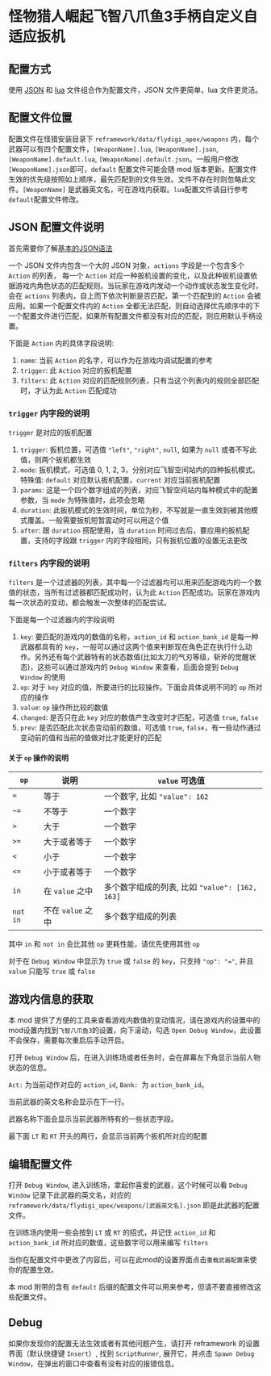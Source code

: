 # 怪物猎人崛起飞智八爪鱼3手柄自定义自适应扳机

## 配置方式

使用 [JSON](https://www.w3cschool.cn/json/json-syntax.html) 和 [lua](https://www.w3cschool.cn/lua/) 文件组合作为配置文件，JSON 文件更简单，lua 文件更灵活。

## 配置文件位置

配置文件在怪猎安装目录下 `reframework/data/flydigi_apex/weapons` 内，每个武器可以有四个配置文件，`[WeaponName].lua`, `[WeaponName].json`, `[WeaponName].default.lua`, `[WeaponName].default.json`。一般用户修改`[WeaponName].json`即可，`default` 配置文件可能会随 mod 版本更新。配置文件生效的优先级按照如上顺序，最先匹配到的文件生效。文件不存在时则忽略此文件。`[WeaponName]` 是武器英文名，可在游戏内获取。`lua`配置文件请自行参考`default`配置文件修改。

## JSON 配置文件说明

首先需要你了解[基本的JSON语法](https://www.w3cschool.cn/json/json-syntax.html)

一个 JSON 文件内包含一个大的 JSON 对象，`actions` 字段是一个包含多个 `Action` 的列表， 每一个 `Action` 对应一种扳机设置的变化，以及此种扳机设置依据游戏内角色状态的匹配规则。当玩家在游戏内发动一个动作或状态发生变化时，会在 `actions` 列表内，自上而下依次判断是否匹配，第一个匹配到的 `Action` 会被应用。如果一个配置文件内的 `Action` 全都无法匹配，则自动选择优先顺序中的下一个配置文件进行匹配，如果所有配置文件都没有对应的匹配，则应用默认手柄设置。

下面是 `Action` 内的具体字段说明:

1. `name`: 当前 `Action` 的名字，可以作为在游戏内调试配置的参考
2. `trigger`: 此 `Action` 对应的扳机配置
3. `filters`: 此 `Action` 对应的匹配规则列表，只有当这个列表内的规则全部匹配时，才认为此 `Action` 匹配成功

### `trigger` 内字段的说明

`trigger` 是对应的扳机配置

1. `trigger`: 扳机位置，可选值 `"left"`, `"right"`, `null`, 如果为 `null` 或者不写此值，则两个扳机都生效
2. `mode`: 扳机模式，可选值 0, 1, 2, 3，分别对应飞智空间站内的四种扳机模式。特殊值: `default` 对应默认扳机配置，`current` 对应当前扳机配置
3. `params`: 这是一个四个数字组成的列表，对应飞智空间站内每种模式中的配置参数，当 `mode` 为特殊值时，此项会忽略
4. `duration`: 此扳机模式的生效时间，单位为秒，不写就是一直生效到被其他模式覆盖。一般需要扳机短暂震动时可以用这个值
5. `after`: 跟 `duration` 搭配使用，当 `duration` 时间过去后，要应用的扳机配置，支持的字段跟 `trigger` 内的字段相同，只有扳机位置的设置无法更改

### `filters` 内字段的说明

`filters` 是一个过滤器的列表，其中每一个过滤器均可以用来匹配游戏内的一个数值的状态，当所有过滤器都匹配成功时，认为此 `Action` 匹配成功。玩家在游戏内每一次状态的变动，都会触发一次整体的匹配尝试。

下面是每一个过滤器内的字段说明

1. `key`: 要匹配的游戏内的数值的名称，`action_id` 和 `action_bank_id` 是每一种武器都具有的 `key`，一般可以通过这两个值来判断现在角色正在执行什么动作。另外还有每个武器特有的状态数值(比如太刀的气刃等级，斩斧的觉醒状态)，这些可以通过游戏内的 `Debug Window` 来查看，后面会提到 `Debug Window` 的使用
2. `op`: 对于 `key` 对应的值，所要进行的比较操作。下面会具体说明不同的 `op` 所对应的操作
3. `value`: `op` 操作所比较的数值
4. `changed`: 是否只在此 `key` 对应的数值产生改变时才匹配，可选值 `true`, `false`
5. `prev`: 是否匹配此次状态变动前的数值，可选值 `true`, `false`，有一些动作通过变动前的值和当前的值做对比才能更好的匹配

#### 关于 `op` 操作的说明

| `op` |  说明  |  `value` 可选值  |
| ---- | ------ | --------------- |
| `=` |  等于 |  一个数字, 比如 `"value": 162` |
| `~=` | 不等于 | 一个数字 |
| `>` | 大于 | 一个数字 |
| `>=` |  大于或者等于 | 一个数字  |
| `<` | 小于 | 一个数字 |
| `<=` | 小于或者等于 | 一个数字 |
| `in` | 在 `value` 之中 | 多个数字组成的列表, 比如 `"value": [162, 163]` |
| `not in` | 不在 `value` 之中 | 多个数字组成的列表 | 

其中 `in` 和 `not in` 会比其他 `op` 更耗性能，请优先使用其他 `op`

对于在 `Debug Window` 中显示为 `true` 或 `false` 的 `key`，只支持 `"op": "="`, 并且 `value` 只能写 `true` 或 `false`

## 游戏内信息的获取

本 mod 提供了方便的工具来查看游戏内数值的变动情况，请在游戏内的设置中的mod设置内找到`飞智八爪鱼3`的设置，向下滚动，勾选 `Open Debug Window`，此设置不会保存，需要每次重启后手动开启。

打开 `Debug Window` 后，在进入训练场或者任务时，会在屏幕左下角显示当前人物状态的信息。

`Act:` 为当前动作对应的 `action_id`, `Bank: `为 `action_bank_id`。

当前武器的英文名称会显示在下一行。

武器名称下面会显示当前武器所特有的一些状态字段。

最下面 `LT` 和 `RT` 开头的两行，会显示当前两个扳机所对应的配置

## 编辑配置文件

打开 `Debug Window`, 进入训练场，拿起你喜爱的武器，这个时候可以看 `Debug Window` 记录下此武器的英文名，对应的 `reframework/data/flydigi_apex/weapons/[武器英文名].json` 即是此武器的配置文件。

在训练场内使用一些会按到 `LT` 或 `RT` 的招式，并记住 `action_id` 和 `action_bank_id` 所对应的数值，这些数字可以用来编写 `filters`

当你在配置文件中更改了内容后，可以在此mod的设置界面点击`重载武器配置`来使你的配置生效。

本 mod 附带的含有 `default` 后缀的配置文件可以用来参考，但请不要直接修改这些配置文件。

## Debug

如果你发现你的配置无法生效或者有其他问题产生，请打开 reframework 的设置界面（默认快捷键 `Insert`）, 
找到 `ScriptRunner`, 展开它，并点击 `Spawn Debug Window`，在弹出的窗口中查看有没有对应的报错信息。
